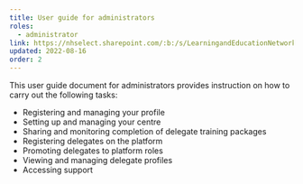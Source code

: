 ```yaml
---
title: User guide for administrators
roles:
  - administrator
link: https://nhselect.sharepoint.com/:b:/s/LearningandEducationNetworks/DSP/Efs_x-uyAERNjVd92bACG7QBGizHPE_IwmXBKb-nsT6_dg
updated: 2022-08-16
order: 2
---
```

This user guide document for administrators provides instruction on how to carry out the following tasks:

- Registering and managing your profile
- Setting up and managing your centre
- Sharing and monitoring completion of delegate training packages​
- Registering delegates on the platform
- Promoting delegates to platform roles
- Viewing and managing delegate profiles
- Accessing support​